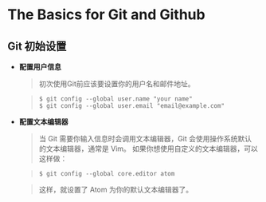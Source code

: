 # The Basics for Git and Github

## Git 初始设置

- **配置用户信息**

  > 初次使用Git前应该要设置你的用户名和邮件地址。

  > ```
  > $ git config --global user.name "your name"
  > $ git config --global user.email "email@example.com"
  > ```

- **配置文本编辑器**

  > 当 Git 需要你输入信息时会调用文本编辑器，Git 会使用操作系统默认的文本编辑器，通常是 Vim。 如果你想使用自定义的文本编辑器，可以这样做：

  > ```
  > $ git config --global core.editor atom
  > ```

  > 这样，就设置了 Atom 为你的默认文本编辑器了。
